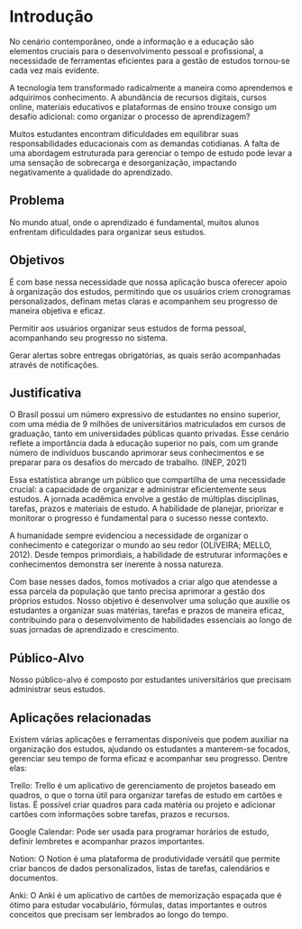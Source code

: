 # Introdução

No cenário contemporâneo, onde a informação e a educação são elementos cruciais para o desenvolvimento pessoal e profissional, a necessidade de ferramentas eficientes para a gestão de estudos tornou-se cada vez mais evidente.  

A tecnologia tem transformado radicalmente a maneira como aprendemos e adquirimos conhecimento. A abundância de recursos digitais, cursos online, materiais educativos e plataformas de ensino trouxe consigo um desafio adicional: como organizar o processo de aprendizagem? 

Muitos estudantes encontram dificuldades em equilibrar suas responsabilidades educacionais com as demandas cotidianas. A falta de uma abordagem estruturada para gerenciar o tempo de estudo pode levar a uma sensação de sobrecarga e desorganização, impactando negativamente a qualidade do aprendizado. 

## Problema
No mundo atual, onde o aprendizado é fundamental, muitos alunos enfrentam dificuldades para organizar seus estudos.  



## Objetivos

É com base nessa necessidade que nossa aplicação busca oferecer apoio à organizaçāo dos estudos, permitindo que os usuários criem cronogramas personalizados, definam metas claras e acompanhem seu progresso de maneira objetiva e eficaz. 

Permitir aos usuários organizar seus estudos de forma pessoal, acompanhando seu progresso no sistema. 

Gerar alertas sobre entregas obrigatórias, as quais serão acompanhadas através de notificações. 


## Justificativa

O Brasil possui um número expressivo de estudantes no ensino superior, com uma média de 9 milhões de universitários matriculados em cursos de graduação, tanto em universidades públicas quanto privadas. Esse cenário reflete a importância dada à educação superior no país, com um grande número de indivíduos buscando aprimorar seus conhecimentos e se preparar para os desafios do mercado de trabalho. (INEP, 2021) 

Essa estatística abrange um público que compartilha de uma necessidade crucial: a capacidade de organizar e administrar eficientemente seus estudos. A jornada acadêmica envolve a gestão de múltiplas disciplinas, tarefas, prazos e materiais de estudo. A habilidade de planejar, priorizar e monitorar o progresso é fundamental para o sucesso nesse contexto. 

A humanidade sempre evidenciou a necessidade de organizar o conhecimento e categorizar o mundo ao seu redor (OLIVEIRA; MELLO, 2012). Desde tempos primordiais, a habilidade de estruturar informações e conhecimentos demonstra ser inerente à nossa natureza. 

Com base nesses dados, fomos motivados a criar algo que atendesse a essa parcela da população que tanto precisa aprimorar a gestão dos próprios estudos. Nosso objetivo é desenvolver uma solução que auxilie os estudantes a organizar suas matérias, tarefas e prazos de maneira eficaz, contribuindo para o desenvolvimento de habilidades essenciais ao longo de suas jornadas de aprendizado e crescimento. 

## Público-Alvo

Nosso público-alvo é composto por estudantes universitários que precisam administrar seus estudos.  


## Aplicações relacionadas

Existem várias aplicações e ferramentas disponíveis que podem auxiliar na organização dos estudos, ajudando os estudantes a manterem-se focados, gerenciar seu tempo de forma eficaz e acompanhar seu progresso. Dentre elas:  

 

Trello: Trello é um aplicativo de gerenciamento de projetos baseado em quadros, o que o torna útil para organizar tarefas de estudo em cartões e listas. É possível criar quadros para cada matéria ou projeto e adicionar cartões com informações sobre tarefas, prazos e recursos.  

 

Google Calendar: Pode ser usada para programar horários de estudo, definir lembretes e acompanhar prazos importantes. 

 

Notion: O Notion é uma plataforma de produtividade versátil que permite criar bancos de dados personalizados, listas de tarefas, calendários e documentos. 

 

Anki: O Anki é um aplicativo de cartões de memorização espaçada que é ótimo para estudar vocabulário, fórmulas, datas importantes e outros conceitos que precisam ser lembrados ao longo do tempo.  
